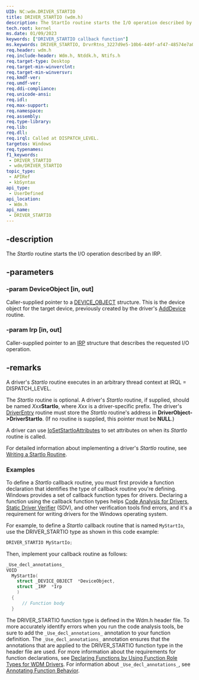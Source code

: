 ```yaml
---
UID: NC:wdm.DRIVER_STARTIO
title: DRIVER_STARTIO (wdm.h)
description: The StartIo routine starts the I/O operation described by an IRP.
tech.root: kernel
ms.date: 01/09/2023
keywords: ["DRIVER_STARTIO callback function"]
ms.keywords: DRIVER_STARTIO, DrvrRtns_3227d9e5-10b6-449f-af47-48574e7a00d5.xml, StartIo, StartIo routine [Kernel-Mode Driver Architecture], kernel.startio, wdm/StartIo
req.header: wdm.h
req.include-header: Wdm.h, Ntddk.h, Ntifs.h
req.target-type: Desktop
req.target-min-winverclnt: 
req.target-min-winversvr: 
req.kmdf-ver: 
req.umdf-ver: 
req.ddi-compliance: 
req.unicode-ansi: 
req.idl: 
req.max-support: 
req.namespace: 
req.assembly: 
req.type-library: 
req.lib: 
req.dll: 
req.irql: Called at DISPATCH_LEVEL.
targetos: Windows
req.typenames: 
f1_keywords:
 - DRIVER_STARTIO
 - wdm/DRIVER_STARTIO
topic_type:
 - APIRef
 - kbSyntax
api_type:
 - UserDefined
api_location:
 - Wdm.h
api_name:
 - DRIVER_STARTIO
---
```


## -description

The *StartIo* routine starts the I/O operation described by an IRP.

## -parameters

### -param DeviceObject [in, out]

Caller-supplied pointer to a [DEVICE_OBJECT](/windows-hardware/drivers/ddi/wdm/ns-wdm-_device_object) structure. This is the device object for the target device, previously created by the driver's [AddDevice](/windows-hardware/drivers/ddi/wdm/nc-wdm-driver_add_device) routine.

### -param Irp [in, out]

Caller-supplied pointer to an [IRP](/windows-hardware/drivers/ddi/wdm/ns-wdm-_irp) structure that describes the requested I/O operation.

## -remarks

A driver's *StartIo* routine executes in an arbitrary thread context at IRQL = DISPATCH_LEVEL.

The *StartIo* routine is optional. A driver's *StartIo* routine, if supplied, should be named *Xxx***StartIo**, where *Xxx* is a driver-specific prefix. The driver's [DriverEntry](/windows-hardware/drivers/storage/driverentry-of-ide-controller-minidriver) routine must store the *StartIo* routine's address in **DriverObject->DriverStartIo**. (If no routine is supplied, this pointer must be **NULL**.)

A driver can use [IoSetStartIoAttributes](/windows-hardware/drivers/ddi/ntifs/nf-ntifs-iosetstartioattributes) to set attributes on when its *StartIo* routine is called.

For detailed information about implementing a driver's *StartIo* routine, see [Writing a StartIo Routine](/windows-hardware/drivers/kernel/writing-a-startio-routine).

### Examples

To define a *StartIo* callback routine, you must first provide a function declaration that identifies the type of callback routine you're defining. Windows provides a set of callback function types for drivers. Declaring a function using the callback function types helps [Code Analysis for Drivers](/windows-hardware/drivers/devtest/code-analysis-for-drivers), [Static Driver Verifier](/windows-hardware/drivers/devtest/static-driver-verifier) (SDV), and other verification tools find errors, and it's a requirement for writing drivers for the Windows operating system.

For example, to define a *StartIo* callback routine that is named `MyStartIo`, use the DRIVER_STARTIO type as shown in this code example:

```cpp
DRIVER_STARTIO MyStartIo;
```

Then, implement your callback routine as follows:

```cpp
_Use_decl_annotations_
VOID
  MyStartIo(
    struct _DEVICE_OBJECT  *DeviceObject,
    struct _IRP  *Irp 
    )
  {
      // Function body
  }
```

The DRIVER_STARTIO function type is defined in the Wdm.h header file. To more accurately identify errors when you run the code analysis tools, be sure to add the `_Use_decl_annotations_` annotation to your function definition. The `_Use_decl_annotations_` annotation ensures that the annotations that are applied to the DRIVER_STARTIO function type in the header file are used. For more information about the requirements for function declarations, see [Declaring Functions by Using Function Role Types for WDM Drivers](/windows-hardware/drivers/devtest/declaring-functions-using-function-role-types-for-wdm-drivers). For information about `_Use_decl_annotations_`, see [Annotating Function Behavior](/visualstudio/code-quality/annotating-function-behavior).
